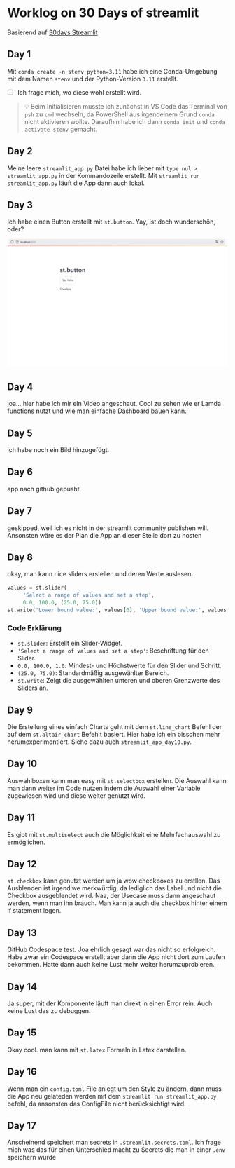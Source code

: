
# Worklog on 30 Days of streamlit

Basierend auf [30days Streamlit](https://30days.streamlit.app/)

## Day 1
Mit `conda create -n stenv python=3.11` habe ich eine Conda-Umgebung mit dem Namen `stenv` und der Python-Version `3.11` erstellt.
- [ ] Ich frage mich, wo diese wohl erstellt wird.

> 💡 Beim Initialisieren musste ich zunächst in VS Code das Terminal von `psh` zu `cmd` wechseln, da PowerShell aus irgendeinem Grund `conda` nicht aktivieren wollte. Daraufhin habe ich dann `conda init` und `conda activate stenv` gemacht.

## Day 2
Meine leere `streamlit_app.py` Datei habe ich lieber mit `type nul > streamlit_app.py` in der Kommandozeile erstellt. Mit `streamlit run streamlit_app.py` läuft die App dann auch lokal.

## Day 3
Ich habe einen Button erstellt mit `st.button`. Yay, ist doch wunderschön, oder?

![Day 3 App](media/day3-app.png "Screenshot of the app created on Day 3 showing a button created with st.button")

## Day 4
joa... hier habe ich mir ein Video angeschaut.
Cool zu sehen wie er Lamda functions nutzt und wie man einfache Dashboard bauen kann.

## Day 5
ich habe noch ein Bild hinzugefügt.

## Day 6
app nach github gepusht

## Day 7
geskipped, weil ich es nicht in der streamlit community publishen will. Ansonsten wäre es der Plan die App an dieser Stelle dort zu hosten

## Day 8
okay, man kann nice sliders erstellen und deren Werte auslesen.
```python
values = st.slider(
     'Select a range of values and set a step',
     0.0, 100.0, (25.0, 75.0))
st.write('Lower bound value:', values[0], 'Upper bound value:', values[1])
```
### Code Erklärung
- `st.slider`: Erstellt ein Slider-Widget.
- `'Select a range of values and set a step'`: Beschriftung für den Slider.
- `0.0, 100.0, 1.0`: Mindest- und Höchstwerte für den Slider und Schritt.
- `(25.0, 75.0)`: Standardmäßig ausgewählter Bereich.
- `st.write`: Zeigt die ausgewählten unteren und oberen Grenzwerte des Sliders an.

## Day 9
Die Erstellung eines einfach Charts geht mit dem `st.line_chart` Befehl der auf dem `st.altair_chart` Befehlt basiert. Hier habe ich ein bisschen mehr herumexperimentiert. Siehe dazu auch `streamlit_app_day10.py`.

## Day 10
Auswahlboxen kann man easy mit `st.selectbox` erstellen. Die Auswahl kann man dann weiter im Code nutzen indem die Auswahl einer Variable zugewiesen wird und diese weiter genutzt wird.

## Day 11
Es gibt mit `st.multiselect` auch die Möglichkeit eine Mehrfachauswahl zu ermöglichen.

## Day 12
`st.checkbox` kann genutzt werden um ja wow checkboxes zu erstllen. Das Ausblenden ist irgendiwe merkwürdig, da lediglich das Label und nicht die Checkbox ausgeblendet wird. Naa, der Usecase muss dann angeschaut werden, wenn man ihn brauch. Man kann ja auch die checkbox hinter einem if statement legen. 

## Day 13
GitHub Codespace test. Joa ehrlich gesagt war das nicht so erfolgreich. Habe zwar ein Codespace erstellt aber dann die App nicht dort zum Laufen bekommen. Hatte dann auch keine Lust mehr weiter herumzuprobieren.

## Day 14
Ja super, mit der Komponente läuft man direkt in einen Error rein. Auch keine Lust das zu debuggen.

## Day 15
Okay cool. man kann mit `st.latex` Formeln in Latex darstellen.

## Day 16
Wenn man ein `config.toml` File anlegt um den Style zu ändern, dann muss die App neu gelateden werden mit dem `streamlit run streamlit_app.py` befehl, da ansonsten das ConfigFile nicht berücksichtigt wird.

## Day 17
Anscheinend speichert man secrets in `.streamlit.secrets.toml`. Ich frage mich was das für einen Unterschied macht zu Secrets die man in einer `.env` speichern würde